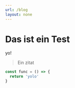 ```yaml
---
url: /blog
layout: none
---
```

# Das ist ein Test

yo!


> Ein zitat

```JavaScript
const func = () => {
  return 'yolo'
}
```
